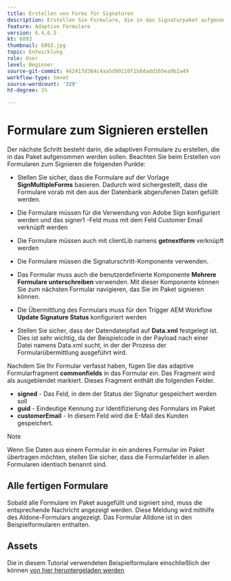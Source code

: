 ```yaml
---
title: Erstellen von Forms für Signaturen
description: Erstellen Sie Formulare, die in das Signaturpaket aufgenommen werden müssen.
feature: Adaptive Formulare
version: 6.4,6.5
kt: 6893
thumbnail: 6893.jpg
topic: Entwicklung
role: User
level: Beginner
source-git-commit: 462417d384c4aa5d99110f1b8dadd165ea9b2a49
workflow-type: tm+mt
source-wordcount: '329'
ht-degree: 1%

---
```



# Formulare zum Signieren erstellen

Der nächste Schritt besteht darin, die adaptiven Formulare zu erstellen, die in das Paket aufgenommen werden sollen. Beachten Sie beim Erstellen von Formularen zum Signieren die folgenden Punkte:

* Stellen Sie sicher, dass die Formulare auf der Vorlage **SignMultipleForms** basieren. Dadurch wird sichergestellt, dass die Formulare vorab mit den aus der Datenbank abgerufenen Daten gefüllt werden.

* Die Formulare müssen für die Verwendung von Adobe Sign konfiguriert werden und das signer1 -Feld muss mit dem Feld Customer Email verknüpft werden
* Die Formulare müssen auch mit clientLib namens **getnextform** verknüpft werden
* Die Formulare müssen die Signaturschritt-Komponente verwenden.
* Das Formular muss auch die benutzerdefinierte Komponente **Mehrere Formulare unterschreiben** verwenden. Mit dieser Komponente können Sie zum nächsten Formular navigieren, das Sie im Paket signieren können.
* Die Übermittlung des Formulars muss für den Trigger AEM Workflow **Update Signature Status** konfiguriert werden
* Stellen Sie sicher, dass der Datendateipfad auf **Data.xml** festgelegt ist. Dies ist sehr wichtig, da der Beispielcode in der Payload nach einer Datei namens Data.xml sucht, in der der Prozess der Formularübermittlung ausgeführt wird.

Nachdem Sie Ihr Formular verfasst haben, fügen Sie das adaptive Formularfragment **commonfields** in das Formular ein. Das Fragment wird als ausgeblendet markiert. Dieses Fragment enthält die folgenden Felder.

* **signed**  - Das Feld, in dem der Status der Signatur gespeichert werden soll
* **guid**  - Eindeutige Kennung zur Identifizierung des Formulars im Paket
* **customerEmail**  - In diesem Feld wird die E-Mail des Kunden gespeichert.



>[!NOTE]
>Wenn Sie Daten aus einem Formular in ein anderes Formular im Paket übertragen möchten, stellen Sie sicher, dass die Formularfelder in allen Formularen identisch benannt sind.

## Alle fertigen Formulare

Sobald alle Formulare im Paket ausgefüllt und signiert sind, muss die entsprechende Nachricht angezeigt werden. Diese Meldung wird mithilfe des Aldone-Formulars angezeigt. Das Formular Alldone ist in den Beispielformularen enthalten.

## Assets

Die in diesem Tutorial verwendeten Beispielformulare einschließlich der können [von hier heruntergeladen werden](assets/forms-for-signing.zip)
